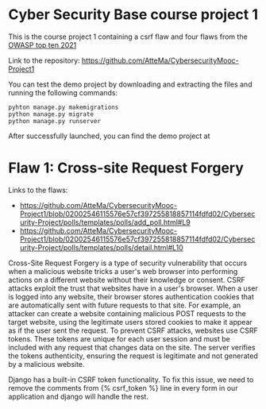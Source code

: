# Cyber Security Base course project 1

This is the course project 1 containing a csrf flaw and four flaws from the [OWASP top ten 2021](https://owasp.org/www-project-top-ten/)

Link to the repository: https://github.com/AtteMa/CybersecurityMooc-Project1

You can test the demo project by downloading and extracting the files and running the following commands:

```
pyhton manage.py makemigrations
python manage.py migrate
python manage.py runserver
```

After successfully launched, you can find the demo project at [](http://127.0.0.1:8000/polls/)

# Flaw 1: Cross-site Request Forgery

Links to the flaws:
- https://github.com/AtteMa/CybersecurityMooc-Project1/blob/02002546115576e57cf397255818857114fdfd02/Cybersecurity-Project/polls/templates/polls/add_poll.html#L9
- https://github.com/AtteMa/CybersecurityMooc-Project1/blob/02002546115576e57cf397255818857114fdfd02/Cybersecurity-Project/polls/templates/polls/detail.html#L10

Cross-Site Request Forgery is a type of security vulnerability that occurs when a malicious website tricks a user's web browser into performing actions on a different website without their knowledge or consent. CSRF attacks exploit the trust that websites have in a user's browser. When a user is logged into any website, their browser stores authentication cookies that are automatically sent with future requests to that site. For example, an attacker can create a website containing malicious POST requests to the target website, using the legitimate users stored cookies to make it appear as if the user sent the request. To prevent CSRF attacks, websites use CSRF tokens. These tokens are unique for each user session and must be included with any request that changes data on the site. The server verifies the tokens authenticity, ensuring the request is legitimate and not generated by a malicious website.

Django has a built-in CSRF token functionality. To fix this issue, we need to remove the comments from {% csrf_token %} line in every form in our application and django will handle the rest.

